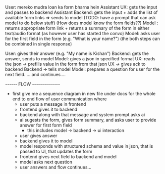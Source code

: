 User: mereko mudra loan ka form bharna hein
Assistant UX: gets the input and passes to backend
Assistant Backend: gets the input + adds the list of available form links => sends to model
(TODO: have a prompt that can ask model to do below stuff)
(How does model know the form fields??)
Model : returns appropriate form link + returns a summary of the form in either text/audio format (as however user has started the convo)
Model: asks user for the first field in the form (e.g. "What is your name?") (the both steps can be combined in single response)

User: gives their answer (e.g. "My name is Kishan")
Backend: gets the answer, sends to model
Model: gives a json in specified format
UX: reads the json -> prefills value in the form from that json
UX -> gives ack to backend
Backend -> tells model
Model: prepares a question for user for the next field.
....and continues....

------ FLOW --------------
- first give me a sequence diagram in new file under docs for the whole end to end flow of user communication where 
  - user puts a message in frontend
  - frontend gives it to backend
  - backend along with that message and system prompt asks ai
  - ai sugests the form, gives form summary, and asks user to provide answer for first form field
    - this includes model -> backend -> ui interaction
  - user gives answer
  - backend gives it to model
  - model responds with structured schema and value in json, that is passed to UI, that updates the form
  - frontend gives next field to backend and model
  - model asks next question
  - user answers and flow continues...

